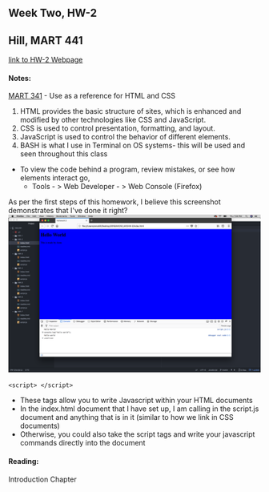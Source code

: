## Week Two, HW-2
## Hill, MART 441

[link to HW-2 Webpage](https://annalhill.github.io/hill_441/HW-2/main.html)

#### Notes:

[MART 341](https://montana-media-arts.github.io/mart341-webDev/) - Use as a reference for HTML and CSS

1. HTML provides the basic structure of sites, which is enhanced and modified by other technologies like CSS and JavaScript.
2. CSS is used to control presentation, formatting, and layout.
3. JavaScript is used to control the behavior of different elements.
4. BASH is what I use in Terminal on OS systems- this will be used and seen throughout this class

- To view the code behind a program, review mistakes, or see how elements interact go,
  - Tools - > Web Developer - > Web Console (Firefox)

As per the first steps of this homework, I believe this screenshot demonstrates that I've done it right?
![HW-1 Step-1](./images/screenshot.png)

```
<script> </script>
```

- These tags allow you to write Javascript within your HTML documents
- In the index.html document that I have set up, I am calling in the script.js document and anything that is in it (similar to how we link in CSS documents)
- Otherwise, you could also take the script tags and write your javascript commands directly into the document


#### Reading:
Introduction Chapter
